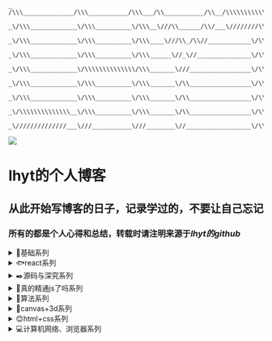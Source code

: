 	_ /\\\______________/\\\___________/\\\___/\\___________/\\__/\\\\\\\\\\\\\\\\______
	  _\/\\\_____________\/\\\__________\/\\\__\///\\______/\\/___\////////\\\/////______
	   _\/\\\_____________\/\\\__________\/\\\____\///\\_/\\//____________\/\\\__________
	    _\/\\\_____________\/\\\__________\/\\\______\//_\//_______________\/\\\_________
	     _\/\\\_____________\/\\\\\\\\\\\\\\/\\\_______\///_________________\/\\\________
	      _\/\\\_____________\/\\\__________\/\\\_______\/\\_________________\/\\\_______
	       _\/\\\_____________\/\\\__________\/\\\_______\/\\_________________\/\\\_______
	        _\/\\\\\\\\\\\\\\__\/\\\__________\/\\\_______\/\\_________________\/\\\______
	         _\//////////////___\///___________\///________\//__________________\/\\\_____
		 

<a href="#基础系列"><img src="https://img.shields.io/badge/>-issue-red.svg"/></a>

# lhyt的个人博客
## 从此开始写博客的日子，记录学过的，不要让自己忘记
### 所有的都是个人心得和总结，转载时请注明来源于*lhyt的github*

<details>
	<summary>📖基础系列</summary>
	

[this、call、apply、bind、继承、原型链 ](https://github.com/lhyt/issue/issues/14)  |
[页面的通信与跨域](https://github.com/lhyt/issue/issues/20)  |
[浏览器原理](https://github.com/lhyt/issue/issues/22)  |
[Rxjs光速入门](https://github.com/lhyt/issue/issues/26)  |
[一次现网翻车经历与总结](https://github.com/lhyt/issue/issues/32)


</details>

<details>
	<summary>🐟react系列</summary>
	
[react hook的初步研究](https://github.com/lhyt/issue/issues/35)  |
[从一次react异步setState引发的思考](https://github.com/lhyt/issue/issues/31)  |
[一次preact迁移到react16总结](https://github.com/lhyt/issue/issues/34)  |
[react hook——你可能不是“我”所认识的useEffect]](https://github.com/lhyt/issue/issues/37)  |
[手把手带你用react hook撸一遍class组件的特性](https://github.com/lhyt/issue/issues/38)  |
[可能你的react函数组件从来没有优化过](https://github.com/lhyt/issue/issues/39)

</details>


<details>
	<summary>✒️源码与深究系列</summary>
	
[从documentFragement到手写vue](https://github.com/lhyt/issue/issues/2)  |
[函数式编程](https://github.com/lhyt/issue/issues/7)  |
[从单向数据到双向数据绑定](https://github.com/lhyt/issue/issues/10)  |
[模块化](https://github.com/lhyt/issue/issues/13)  |
[前端路由](https://github.com/lhyt/issue/issues/18)  |
[pwa+webpack，初探与踩坑](https://github.com/lhyt/issue/issues/21)  |
[小白大战diff算法](https://github.com/lhyt/issue/issues/24)  |
[node框架express的研究](https://github.com/lhyt/issue/issues/25)  |
[拥抱更底层技术——从CSS变量到Houdini](https://github.com/lhyt/issue/issues/29)  |
[名字随便起——es6 Proxy](https://github.com/lhyt/issue/issues/30)  |
[元编程之——symbol](https://github.com/lhyt/issue/issues/36)

</details>



<details>
	<summary>🌲真的精通js了吗系列</summary>
	
[正则表达式](https://github.com/lhyt/issue/issues/4)  |
[关于js类型转换骚操作](https://github.com/lhyt/issue/issues/5)  |
[其他冷门操作](https://github.com/lhyt/issue/issues/12)  |
[盘点前端群的无脑回答](https://github.com/lhyt/issue/issues/17)  |
[面试官：你为什么这么强，什么都敢盘(reduce)](https://github.com/lhyt/issue/issues/41)

</details>



<details>
	<summary>🚗算法系列</summary>
	
[常见的排序算法](https://github.com/lhyt/issue/issues/3)  |
[聊聊w3c刷题遇到的小坑](https://github.com/lhyt/issue/issues/6)  |
[今日头条2018春招3.24研发类笔试题](https://github.com/lhyt/issue/issues/11)  |
[js版本的BFS&DFS](https://github.com/lhyt/issue/issues/16)  |
[关于js随机数生成器的扩展 ](https://github.com/lhyt/issue/issues/23)

</details>


<details>
	<summary>🌹canvas+3d系列</summary>
	
[从MDN的canvas动画例子的启发](https://github.com/lhyt/issue/issues/8)  |
[web游戏中的自动跟随实现](https://github.com/lhyt/issue/issues/40)

</details>


<details>
	<summary>😊html+css系列</summary>

[css的基础原理](https://github.com/lhyt/issue/issues/15)  |
[css菜鸡的自我救赎](https://github.com/lhyt/issue/issues/28)

</details>


<details>
	<summary>💻计算机网络、浏览器系列</summary>
	
[http、浏览器相关](https://github.com/lhyt/issue/issues/9)

</details>

